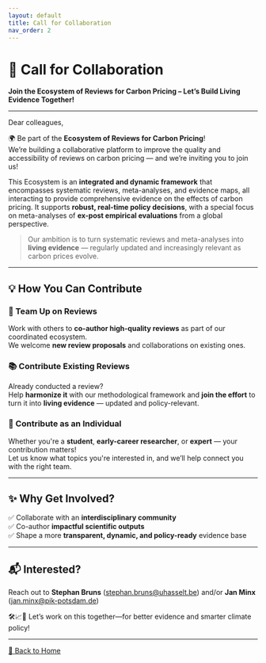 ```yaml
---
layout: default
title: Call for Collaboration
nav_order: 2
---
```


# 🤝 Call for Collaboration  
**Join the Ecosystem of Reviews for Carbon Pricing – Let’s Build Living Evidence Together!**

---

Dear colleagues,  

🌍 Be part of the **Ecosystem of Reviews for Carbon Pricing**!  
We’re building a collaborative platform to improve the quality and accessibility of reviews on carbon pricing — and we’re inviting you to join us!

This Ecosystem is an **integrated and dynamic framework** that encompasses systematic reviews, meta-analyses, and evidence maps, all interacting to provide comprehensive evidence on the effects of carbon pricing. It supports **robust, real-time policy decisions**, with a special focus on meta-analyses of **ex-post empirical evaluations** from a global perspective.  

> Our ambition is to turn systematic reviews and meta-analyses into **living evidence** — regularly updated and increasingly relevant as carbon prices evolve.

---

## 💡 How You Can Contribute

### 🔗 Team Up on Reviews
Work with others to **co-author high-quality reviews** as part of our coordinated ecosystem.  
We welcome **new review proposals** and collaborations on existing ones.

### 📚 Contribute Existing Reviews
Already conducted a review?  
Help **harmonize it** with our methodological framework and **join the effort** to turn it into **living evidence** — updated and policy-relevant.

### 👥 Contribute as an Individual
Whether you're a **student**, **early-career researcher**, or **expert** — your contribution matters!  
Let us know what topics you're interested in, and we’ll help connect you with the right team.

---

## ✨ Why Get Involved?

✅ Collaborate with an **interdisciplinary community**  
✅ Co-author **impactful scientific outputs**  
✅ Shape a more **transparent, dynamic, and policy-ready** evidence base

---

## 📬 Interested?
 Reach out to **Stephan Bruns** (stephan.bruns@uhasselt.be) and/or **Jan Minx** (jan.minx@pik-potsdam.de)
 
🛠️📈🌿 Let’s work on this together—for better evidence and smarter climate policy!

---

[🔄 Back to Home](index.md)
